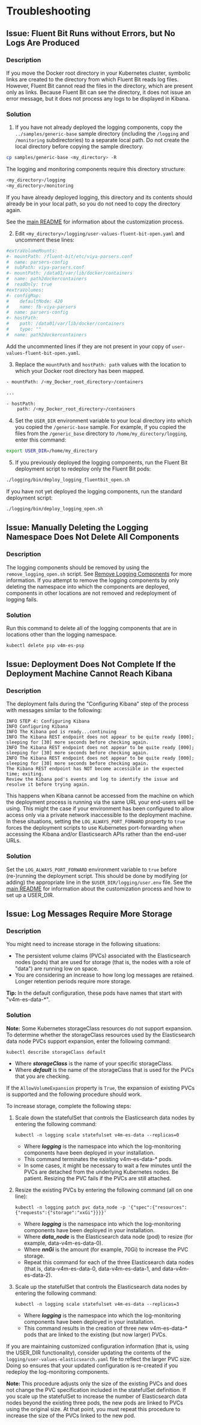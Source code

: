# Troubleshooting

## Issue: Fluent Bit Runs without Errors, but No Logs Are Produced

### Description

If you move the Docker root directory in your Kubernetes cluster, symbolic links
are created to the directory from which Fluent Bit reads log files. However, 
Fluent Bit cannot read the files in the directory, 
which are present only as links. Because Fluent Bit can see the directory, it 
does not issue an error message, but it does not process any logs to be 
displayed in Kibana.

### Solution

1. If you have not already deployed the logging components, copy the `../samples/generic-base` sample directory (including the `/logging` and `/monitoring` subdirectories) to a separate local path. Do not create the local directory before copying the sample directory.

```bash
cp samples/generic-base <my_directory> -R
```

The logging and monitoring components require this directory structure:
```bash
<my_directory>/logging
<my_directory>/monitoring
```
If you have already deployed logging, this directory and its contents should 
already be in your local path, so 
you do not need to copy the directory again. 

See the [main README](../README.md#customization) for information about the customization process.

2. Edit `<my_directory>/logging/user-values-fluent-bit-open.yaml` and uncomment these lines:

```bash
#extraVolumeMounts:
#- mountPath: /fluent-bit/etc/viya-parsers.conf
#  name: parsers-config
#  subPath: viya-parsers.conf
#- mountPath: /data01/var/lib/docker/containers
#  name: path2dockercontainers
#  readOnly: true
#extraVolumes:
#- configMap:
#    defaultMode: 420
#    name: fb-viya-parsers
#  name: parsers-config
#- hostPath:
#    path: /data01/var/lib/docker/containers
#    type: ""
#  name: path2dockercontainers
```

Add the uncommented lines if they are not present in your copy of `user-values-fluent-bit-open.yaml`.

3. Replace the `mountPath` and `hostPath: path` values with the location to 
which your Docker root directory has been mapped.

```bash
- mountPath: /<my_Docker_root_directory>/containers

...

- hostPath:
    path: /<my_Docker_root_directory>/containers
```

4. Set the `USER_DIR` environment variable to your local directory into which 
you copied the `/generic-base` sample. For example, if you copied the files from 
the `/generic_base` directory to `/home/my_directory/logging`, enter this 
command:

```bash
export USER_DIR=/home/my_directory
```

5. If you previously deployed the logging components, run the Fluent Bit deployment script to redeploy only the Fluent Bit pods:

```bash
./logging/bin/deploy_logging_fluentbit_open.sh
```

If you have not yet deployed the logging components, run the standard deployment script:

```bash
./logging/bin/deploy_logging_open.sh
```

## Issue: Manually Deleting the Logging Namespace Does Not Delete All Components 

### Description

The logging components should be removed by using the `remove_logging_open.sh` script. See [Remove Logging Components](README.md#lremove) for more information. If you attempt to remove the logging components by only deleting the namespace into which the components are deployed, components in other locations are not removed and redeployment of logging fails.

### Solution

Run this command to delete all of the logging components that are in locations 
other than the logging namespace.

```bash
kubectl delete psp v4m-es-psp
```

## Issue: Deployment Does Not Complete If the Deployment Machine Cannot Reach Kibana

### Description

The deployment fails during the "Configuring Kibana" step of the process with 
messages similar to the following:

```
INFO STEP 4: Configuring Kibana
INFO Configuring Kibana
INFO The Kibana pod is ready...continuing
INFO The Kibana REST endpoint does not appear to be quite ready [000]; sleeping for [30] more seconds before checking again.
INFO The Kibana REST endpoint does not appear to be quite ready [000]; sleeping for [30] more seconds before checking again.
INFO The Kibana REST endpoint does not appear to be quite ready [000]; sleeping for [30] more seconds before checking again.
The Kibana REST endpoint has NOT become accessible in the expected time; exiting.
Review the Kibana pod's events and log to identify the issue and resolve it before trying again.
```

This happens when Kibana cannot be accessed from the machine on which the deployment process is running via the same
URL your end-users will be using.  This might the case if your environment has been configured to allow access only via
a private network inaccessible to the deployment machine.  In these situations, setting the `LOG_ALWAYS_PORT_FORWARD` 
property to `true` forces the deployment scripts to use Kubernetes port-forwarding when accessing the Kibana and/or 
Elasticsearch APIs rather than the end-user URLs.

### Solution

Set the `LOG_ALWAYS_PORT_FORWARD` environment variable to `true` before (re-)running the deployment script.  This should be done 
by modifying (or adding) the appropriate line in the `$USER_DIR/logging/user.env` file.  See the [main README](../README.md#customization) 
for information about the customization process and how to set up a USER_DIR.

## Issue: Log Messages Require More Storage

### Description

You might need to increase storage in the following situations:

* The persistent volume claims (PVCs) associated with the Elasticsearch nodes 
(pods) that are used for storage (that is, the nodes with a role of "data") are 
running low on space. 
* You are considering an increase to how long log messages are retained. 
Longer retention periods require more storage.
 
**Tip:** In the default configuration, these pods have names that start with 
"v4m-es-data-*". 

### Solution

**Note:** Some Kubernetes storageClass resources do not support expansion. To 
determine whether the storageClass resources used by the Elasticsearch data node 
PVCs support expansion, enter the following command: 

`kubectl describe storageClass default` 

* Where ***storageClass*** is the name of your specific storageClass.
* Where ***default*** is the name of the storageClass that is used for the PVCs 
that you are checking.  
  
If the `AllowVolumeExpansion` property is `True`, the expansion of existing PVCs 
is supported and the following procedure should work.

To increase storage, complete the following steps:

1. Scale down the statefulSet that controls the Elasticsearch data nodes by 
entering the following command:
   
    `kubectl -n logging scale statefulset v4m-es-data --replicas=0`

   * Where ***logging*** is the namespace into which the log-monitoring 
   components have been deployed in your installation.
   * This command terminates the existing v4m-es-data-* pods.
   * In some cases, it might be necessary to wait a few minutes until the 
   PVCs are detached from the underlying Kubernetes nodes.  Be patient. 
   Resizing the PVC fails if the PVCs are still attached.

2. Resize the existing PVCs by entering the following command (all on one line):
   
   `kubectl -n logging patch pvc data_node -p '{"spec":{"resources":{"requests":{"storage":"xxGi"}}}}'`
   * Where ***logging*** is the namespace into which the log-monitoring 
   components have been deployed in your installation.
   * Where ***data_node*** is the Elasticsearch data node (pod) to resize 
   (for example, data-v4m-es-data-0).
   * Where ***nnGi*** is the amount (for example, 70Gi) to increase the PVC 
   storage.
   * Repeat this command for each of the three Elasticsearch data nodes (that 
   is, data-v4m-es-data-0, data-v4m-es-data-1, and data-v4m-es-data-2).

3. Scale up the statefulSet that controls the Elasticsearch data nodes by 
entering the following command:
  
    `kubectl -n logging scale statefulset v4m-es-data --replicas=3`
   * Where ***logging*** is the namespace into which the log-monitoring 
   components have been deployed in your installation.
   * This command results in the creation of three new v4m-es-data-* pods that 
   are linked to the existing (but now larger) PVCs.

If you are maintaining customized configuration information (that is, using the 
USER_DIR functionality), consider updating the contents of the 
`logging/user-values-elasticsearch.yaml` file to reflect the larger PVC size. Doing 
so ensures that your updated configuration is re-created if you redeploy 
the log-monitoring components. 

**Note:** This procedure adjusts only the size of the existing PVCs and does not 
change the PVC specification included in the statefulSet definition.  If you 
scale up the statefulSet to increase the number of Elasticsearch data nodes beyond 
the existing three pods, the new pods are linked to PVCs using the original 
size. At that point, you must repeat this procedure to increase the size of the 
PVCs linked to the new pod.
